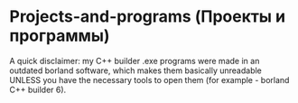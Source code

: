 # Projects-and-programs (Проекты и программы)
A quick disclaimer: my C++ builder .exe programs were made in an outdated borland software, which makes them basically unreadable UNLESS you have the necessary tools to open them (for example - borland C++ builder 6). 
